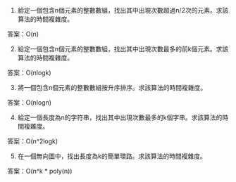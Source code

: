 

1. 給定一個包含n個元素的整數數組，找出其中出現次數超過n/2次的元素。求該算法的時間複雜度。

答案：O(n)

2. 給定一個包含n個元素的整數數組，找出其中出現次數最多的前k個元素。求該算法的時間複雜度。

答案：O(nlogk)

3. 將一個包含n個元素的整數數組按升序排序。求該算法的時間複雜度。

答案：O(nlogn)

4. 給定一個長度為n的字符串，找出其中出現次數最多的k個字串。求該算法的時間複雜度。

答案：O(n^2logk)

5. 在一個無向圖中，找出長度為k的簡單環路。求該算法的時間複雜度。

答案：O(n^k * poly(n))